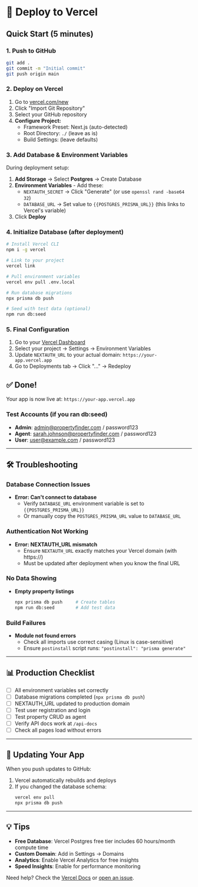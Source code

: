 # 🚀 Deploy to Vercel

## Quick Start (5 minutes)

### 1. Push to GitHub
```bash
git add .
git commit -m "Initial commit"
git push origin main
```

### 2. Deploy on Vercel
1. Go to [vercel.com/new](https://vercel.com/new)
2. Click "Import Git Repository"
3. Select your GitHub repository
4. **Configure Project:**
   - Framework Preset: Next.js (auto-detected)
   - Root Directory: `./` (leave as is)
   - Build Settings: (leave defaults)

### 3. Add Database & Environment Variables
During deployment setup:

1. **Add Storage** → Select **Postgres** → Create Database
2. **Environment Variables** - Add these:
   - `NEXTAUTH_SECRET` → Click "Generate" (or use `openssl rand -base64 32`)
   - `DATABASE_URL` → Set value to `{{POSTGRES_PRISMA_URL}}` (this links to Vercel's variable)
3. Click **Deploy**

### 4. Initialize Database (after deployment)
```bash
# Install Vercel CLI
npm i -g vercel

# Link to your project
vercel link

# Pull environment variables
vercel env pull .env.local

# Run database migrations
npx prisma db push

# Seed with test data (optional)
npm run db:seed
```

### 5. Final Configuration
1. Go to your [Vercel Dashboard](https://vercel.com/dashboard)
2. Select your project → Settings → Environment Variables
3. Update `NEXTAUTH_URL` to your actual domain: `https://your-app.vercel.app`
4. Go to Deployments tab → Click "..." → Redeploy

## ✅ Done!

Your app is now live at: `https://your-app.vercel.app`

### Test Accounts (if you ran db:seed)
- **Admin**: admin@propertyfinder.com / password123
- **Agent**: sarah.johnson@propertyfinder.com / password123
- **User**: user@example.com / password123

---

## 🛠 Troubleshooting

### Database Connection Issues
- **Error: Can't connect to database**
  - Verify `DATABASE_URL` environment variable is set to `{{POSTGRES_PRISMA_URL}}`
  - Or manually copy the `POSTGRES_PRISMA_URL` value to `DATABASE_URL`

### Authentication Not Working
- **Error: NEXTAUTH_URL mismatch**
  - Ensure `NEXTAUTH_URL` exactly matches your Vercel domain (with https://)
  - Must be updated after deployment when you know the final URL

### No Data Showing
- **Empty property listings**
  ```bash
  npx prisma db push     # Create tables
  npm run db:seed        # Add test data
  ```

### Build Failures
- **Module not found errors**
  - Check all imports use correct casing (Linux is case-sensitive)
  - Ensure `postinstall` script runs: `"postinstall": "prisma generate"`

---

## 📊 Production Checklist

- [ ] All environment variables set correctly
- [ ] Database migrations completed (`npx prisma db push`)
- [ ] NEXTAUTH_URL updated to production domain
- [ ] Test user registration and login
- [ ] Test property CRUD as agent
- [ ] Verify API docs work at `/api-docs`
- [ ] Check all pages load without errors

---

## 🔄 Updating Your App

When you push updates to GitHub:
1. Vercel automatically rebuilds and deploys
2. If you changed the database schema:
   ```bash
   vercel env pull
   npx prisma db push
   ```

---

## 💡 Tips

- **Free Database**: Vercel Postgres free tier includes 60 hours/month compute time
- **Custom Domain**: Add in Settings → Domains
- **Analytics**: Enable Vercel Analytics for free insights
- **Speed Insights**: Enable for performance monitoring

Need help? Check the [Vercel Docs](https://vercel.com/docs) or [open an issue](https://github.com/your-repo/issues).